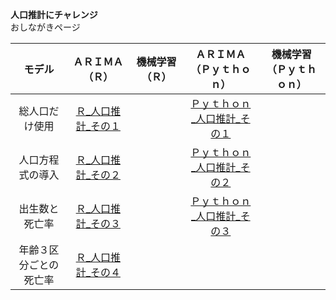 **人口推計にチャレンジ**  
おしながきページ

| モデル | ＡＲＩＭＡ（Ｒ） | 機械学習（Ｒ） | ＡＲＩＭＡ（Ｐｙｔｈｏｎ） | 機械学習 （Ｐｙｔｈｏｎ）|  
| :---: | :---: | :---: | :---: | :---: |
| 総人口だけ使用 | [Ｒ_人口推計_その１](https://colab.research.google.com/drive/11iBGtzEXfOynuyhiYJIXVgo-OojV0B0G?usp=sharing) || [Ｐｙｔｈｏｎ_人口推計_その１](https://colab.research.google.com/drive/1--2tl9CaoS7YWa9YM9-K7kTxgimLVrVx?usp=sharing)||  
| 人口方程式の導入 | [Ｒ_人口推計_その２](https://colab.research.google.com/drive/1EF1ngKafPHpPy1QcZHBZ_8wmvGunLWbK?usp=sharing) || [Ｐｙｔｈｏｎ_人口推計_その２](https://colab.research.google.com/drive/1Hqauyd81PvWexKfJvrkYFm8YTfW4MplS?usp=sharing)||
| 出生数と死亡率 | [Ｒ_人口推計_その３](https://colab.research.google.com/drive/1MZ2XYpcnUZ8Dg7uYU-BEqRQOPy0y7u8r?usp=sharing) || [Ｐｙｔｈｏｎ_人口推計_その３](https://colab.research.google.com/drive/14Ypt-UupLji-O6UhD5rn4-spJzyB9CT3?usp=sharing)||  
| 年齢３区分ごとの死亡率 | [Ｒ_人口推計_その４](https://colab.research.google.com/drive/1QphFr9OsyonZQlRDjsa0rYdg8BUGI3N9?usp=sharing) ||||
